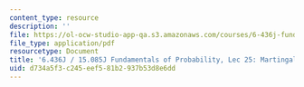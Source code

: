 ```yaml
---
content_type: resource
description: ''
file: https://ol-ocw-studio-app-qa.s3.amazonaws.com/courses/6-436j-fundamentals-of-probability-fall-2018/d734a5f3c245eef581b2937b53d8e6dd_MIT6_436JF18_lec25.pdf
file_type: application/pdf
resourcetype: Document
title: '6.436J / 15.085J Fundamentals of Probability, Lec 25: Martingales I'
uid: d734a5f3-c245-eef5-81b2-937b53d8e6dd
---
```

